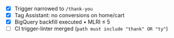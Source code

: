 - [x] Trigger narrowed to `/thank-you`
- [x] Tag Assistant: no conversions on home/cart
- [x] BigQuery backfill executed • MLRI ≤ 5
- [ ] CI trigger-linter merged (`path must include "thank" OR "ty"`)
